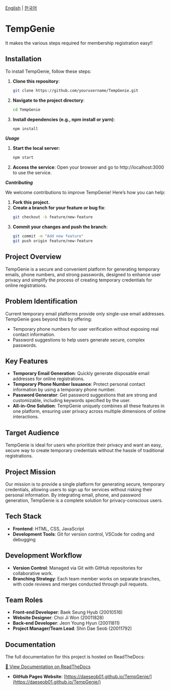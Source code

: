 [English](README_en.md) | [한국어](README_ko.md)

# TempGenie
It makes the various steps required for membership registration easy!!

## Installation
To install TempGenie, follow these steps:

1. **Clone this repository**:
   ```bash
   git clone https://github.com/yourusername/TempGenie.git

2. **Navigate to the project directory**:
     ```bash
     cd TempGenie
3. **Install dependencies (e.g., npm install or yarn)**:
      ```bash
      npm install

***Usage***
1. **Start the local server:**
     ```bash
     npm start
2. **Access the service**:
    Open your browser and go to http://localhost:3000 to use the service.

***Contributing***

We welcome contributions to improve TempGenie! Here’s how you can help:

1. **Fork this project.**
2. **Create a branch for your feature or bug fix**:
   ```bash
   git checkout -b feature/new-feature

3. **Commit your changes and push the branch**:
   ```bash
   git commit -m "Add new feature"
   git push origin feature/new-feature
## Project Overview
TempGenie is a secure and convenient platform for generating temporary emails, phone numbers, and strong passwords, designed to enhance user privacy and simplify the process of creating temporary credentials for online registrations.

## Problem Identification
Current temporary email platforms provide only single-use email addresses. TempGenie goes beyond this by offering:

- Temporary phone numbers for user verification without exposing real contact information.
- Password suggestions to help users generate secure, complex passwords.

## Key Features
- **Temporary Email Generation**: Quickly generate disposable email addresses for online registrations.
- **Temporary Phone Number Issuance**: Protect personal contact information by using a temporary phone number.
- **Password Generator**: Get password suggestions that are strong and customizable, including keywords specified by the user.
- **All-in-One Solution**: TempGenie uniquely combines all these features in one platform, ensuring user privacy across multiple dimensions of online interactions.

## Target Audience
TempGenie is ideal for users who prioritize their privacy and want an easy, secure way to create temporary credentials without the hassle of traditional registrations.

## Project Mission
Our mission is to provide a single platform for generating secure, temporary credentials, allowing users to sign up for services without risking their personal information. By integrating email, phone, and password generation, TempGenie is a complete solution for privacy-conscious users.

## Tech Stack
- **Frontend**: HTML, CSS, JavaScript
- **Development Tools**: Git for version control, VSCode for coding and debugging

## Development Workflow
- **Version Control**: Managed via Git with GitHub repositories for collaborative work.
- **Branching Strategy**: Each team member works on separate branches, with code reviews and merges conducted through pull requests.

## Team Roles
- **Front-end Developer**: Baek Seung Hyub (20010516)
- **Website Designer**: Choi Ji Won (20011828)
- **Back-end Developer**: Jeon Young Hyun (20011811)
- **Project Manager/Team Lead**: Shin Dae Seob (20011792)

## Documentation

The full documentation for this project is hosted on ReadTheDocs:

[📄 View Documentation on ReadTheDocs](https://tempg.readthedocs.io)
- **GitHub Pages Website**: [https://daeseob01.github.io/TempGenie/](https://daeseob01.github.io/TempGenie/)
